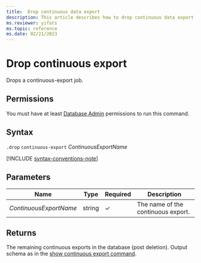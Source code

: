 ```yaml
---
title:  Drop continuous data export
description: This article describes how to drop continuous data export in Azure Data Explorer.
ms.reviewer: yifats
ms.topic: reference
ms.date: 02/21/2023
---
```

# Drop continuous export

Drops a continuous-export job.

## Permissions

You must have at least [Database Admin](../access-control/role-based-access-control.md) permissions to run this command.

## Syntax

`.drop` `continuous-export` *ContinuousExportName*

[!INCLUDE [syntax-conventions-note](../../includes/syntax-conventions-note.md)]

## Parameters

| Name | Type | Required | Description |
|--|--|--|--|
| *ContinuousExportName* | string | &check; | The name of the continuous export. |

## Returns

The remaining continuous exports in the database (post deletion). Output schema as in the [show continuous export command](show-continuous-export.md).
